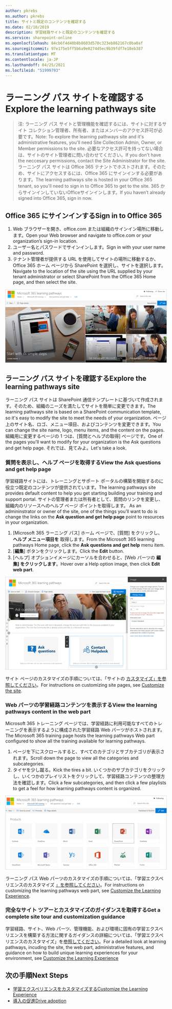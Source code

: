 ```yaml
---
author: pkrebs
ms.author: pkrebs
title: サイトと既定のコンテンツを確認する
ms.date: 02/10/2019
description: 学習経路サイトと既定のコンテンツを確認する
ms.service: sharepoint-online
ms.openlocfilehash: 84cb6f4d40b8b8603d570c323eb862167c0ba0af
ms.sourcegitcommit: 97e175e5ff5b6a9e0274d5ec9b39fdf7e18eb387
ms.translationtype: MT
ms.contentlocale: ja-JP
ms.lasthandoff: 04/25/2021
ms.locfileid: "51999793"
---
```

# <a name="explore-the-learning-pathways-site"></a><span data-ttu-id="4d21d-103">ラーニング パス サイトを確認する</span><span class="sxs-lookup"><span data-stu-id="4d21d-103">Explore the learning pathways site</span></span>

> <span data-ttu-id="4d21d-104">注: ラーニング パス サイトと管理機能を確認するには、サイトに対するサイト コレクション管理者、所有者、またはメンバーのアクセス許可が必要です。</span><span class="sxs-lookup"><span data-stu-id="4d21d-104">Note: To explore the learning pathways site and it's administrative features, you'll need Site Collection Admin, Owner, or Member permissions to the site.</span></span> <span data-ttu-id="4d21d-105">必要なアクセス許可を持ってない場合は、サイトのサイト管理者に問い合わせてください。</span><span class="sxs-lookup"><span data-stu-id="4d21d-105">If you don't have the neccesary permissions, contact the Site Administrator for the site.</span></span> <span data-ttu-id="4d21d-106">ラーニング パス サイトは Office 365 テナントでホストされます。そのため、サイトにアクセスするには、Office 365 にサインインする必要があります。</span><span class="sxs-lookup"><span data-stu-id="4d21d-106">The learning pathways site is hosted in your Office 365 tenant, so you'll need to sign in to Office 365 to get to the site.</span></span> <span data-ttu-id="4d21d-107">365 からサインインしていないOfficeサインインします。</span><span class="sxs-lookup"><span data-stu-id="4d21d-107">If you haven’t already signed into Office 365, sign in now.</span></span> 

## <a name="sign-in-to-office-365"></a><span data-ttu-id="4d21d-108">Office 365 にサインインする</span><span class="sxs-lookup"><span data-stu-id="4d21d-108">Sign in to Office 365</span></span> 

1.  <span data-ttu-id="4d21d-109">Web ブラウザーを開き、office.com または組織のサインイン場所に移動します。</span><span class="sxs-lookup"><span data-stu-id="4d21d-109">Open your Web browser and navigate to office.com or your organization’s sign-in location.</span></span> 
2.  <span data-ttu-id="4d21d-110">ユーザー名とパスワードでサインインします。</span><span class="sxs-lookup"><span data-stu-id="4d21d-110">Sign in with your user name and password.</span></span>
3.  <span data-ttu-id="4d21d-111">テナント管理者が提供する URL を使用してサイトの場所に移動するか、Office 365 ホーム ページから SharePoint を選択し、サイトを選択します。</span><span class="sxs-lookup"><span data-stu-id="4d21d-111">Navigate to the location of the site using the URL supplied by your tenant administrator or select SharePoint from the Office 365 Home page, and then select the site.</span></span> 

![cg-introducing.png](media/cg-introducing.png)

## <a name="explore-the-learning-pathways-site"></a><span data-ttu-id="4d21d-113">ラーニング パス サイトを確認する</span><span class="sxs-lookup"><span data-stu-id="4d21d-113">Explore the learning pathways site</span></span>

<span data-ttu-id="4d21d-114">ラーニング パス サイトは SharePoint 通信テンプレートに基づいて作成されます。そのため、組織のニーズを満たしてサイトを簡単に変更できます。</span><span class="sxs-lookup"><span data-stu-id="4d21d-114">The learning pathways site is based on a SharePoint communication template, so it's easy to modify the site to meet the needs of your organization.</span></span> <span data-ttu-id="4d21d-115">ページ上のサイト名、ロゴ、メニュー項目、およびコンテンツを変更できます。</span><span class="sxs-lookup"><span data-stu-id="4d21d-115">You can change the site name, logo, menu items, and the content on the pages.</span></span> <span data-ttu-id="4d21d-116">組織用に変更するページの 1 つは、[質問とヘルプの取得] ページです。</span><span class="sxs-lookup"><span data-stu-id="4d21d-116">One of the pages you'll want to modify for your organization is the Ask questions and get help page.</span></span> <span data-ttu-id="4d21d-117">それでは、見てみよ。</span><span class="sxs-lookup"><span data-stu-id="4d21d-117">Let's take a look.</span></span>

### <a name="view-the-ask-questions-and-get-help-page"></a><span data-ttu-id="4d21d-118">質問を表示し、ヘルプ ページを取得する</span><span class="sxs-lookup"><span data-stu-id="4d21d-118">View the Ask questions and get help page</span></span>

<span data-ttu-id="4d21d-119">学習経路サイトには、トレーニングとサポート ポータルの構築を開始するのに役立つ既定のコンテンツが提供されています。</span><span class="sxs-lookup"><span data-stu-id="4d21d-119">The learning pathways site provides default content to help you get starting building your training and support portal.</span></span> <span data-ttu-id="4d21d-120">サイトの管理者または所有者として、質問のリンクを変更し、組織内のリソースへのヘルプ ページ ポイントを取得します。 </span><span class="sxs-lookup"><span data-stu-id="4d21d-120">As an admininstrator or owner of the site, one of the things you’ll want to do is change the links on the **Ask question and get help page** point to resources in your organization.</span></span> 

1.  <span data-ttu-id="4d21d-121">[Microsoft 365 ラーニング パス] ホーム ページで、[質問] をクリックし、 **ヘルプ メニュー項目を** 取得します。</span><span class="sxs-lookup"><span data-stu-id="4d21d-121">From the Microsoft 365 learning pathways Home page, click the **Ask questions and get help** menu item.</span></span>
2.  <span data-ttu-id="4d21d-122">[**編集**] ボタンをクリックします。</span><span class="sxs-lookup"><span data-stu-id="4d21d-122">Click the **Edit** button.</span></span>
3.  <span data-ttu-id="4d21d-123">[ヘルプ] オプションイメージにカーソルを合わせると、[Web パーツの **編集] をクリックします**。</span><span class="sxs-lookup"><span data-stu-id="4d21d-123">Hover over a Help option image, then click **Edit web part**.</span></span>

![cg-edithelp.png](media/cg-edithelp.png)

<span data-ttu-id="4d21d-125">サイト ページのカスタマイズの手順については、「サイトの [カスタマイズ」を参照してください](custom_edithelp.md)。</span><span class="sxs-lookup"><span data-stu-id="4d21d-125">For instructions on customizing site pages, see [Customize the site](custom_edithelp.md).</span></span>

### <a name="view-the-learning-pathways-content-in-the-web-part"></a><span data-ttu-id="4d21d-126">Web パーツの学習経路コンテンツを表示する</span><span class="sxs-lookup"><span data-stu-id="4d21d-126">View the learning pathways content in the web part</span></span>
<span data-ttu-id="4d21d-127">Microsoft 365 トレーニング ページでは、学習経路に利用可能なすべてのトレーニングを表示するように構成された学習経路 Web パーツがホストされます。</span><span class="sxs-lookup"><span data-stu-id="4d21d-127">The Microsoft 365 training page hosts the learning pathways Web part configured to show all the training available for learning pathways.</span></span> 

1. <span data-ttu-id="4d21d-128">ページを下にスクロールすると、すべてのカテゴリとサブカテゴリが表示されます。</span><span class="sxs-lookup"><span data-stu-id="4d21d-128">Scroll down the page to view all the categories and subcategories.</span></span>
2. <span data-ttu-id="4d21d-129">タイヤを少し蹴る。</span><span class="sxs-lookup"><span data-stu-id="4d21d-129">Kick the tires a bit.</span></span> <span data-ttu-id="4d21d-130">いくつかのサブカテゴリをクリックし、いくつかのプレイリストをクリックして、学習経路コンテンツの整理方法を確認します。</span><span class="sxs-lookup"><span data-stu-id="4d21d-130">Click a few subcategories, and then click a few playlists to get a feel for how learning pathways content is organized.</span></span> 

![cg-gotoall.png](media/cg-gotoall.png)

<span data-ttu-id="4d21d-132">ラーニング パス Web パーツのカスタマイズの手順については、「学習エクスペリエンスのカスタマイズ [」を参照してください](custom_overview.md)。</span><span class="sxs-lookup"><span data-stu-id="4d21d-132">For instructions on customizing the learning pathways web part, see [Customize the Learning Experience](custom_overview.md).</span></span>

### <a name="get-a-complete-site-tour-and-customization-guidance"></a><span data-ttu-id="4d21d-133">完全なサイト ツアーとカスタマイズのガイダンスを取得する</span><span class="sxs-lookup"><span data-stu-id="4d21d-133">Get a complete site tour and customization guidance</span></span>
<span data-ttu-id="4d21d-134">学習経路、サイト、Web パーツ、管理機能、および環境に固有の学習エクスペリエンスを構築する方法に関するガイダンスの詳細については、「学習エクスペリエンスのカスタマイズ」を[参照してください](custom_overview.md)。</span><span class="sxs-lookup"><span data-stu-id="4d21d-134">For a detailed look at learning pathways, incuding the site, the web part, administrative features, and guidance on how to build unique learning experiences for your environment, see [Customize the Learning Experience](custom_overview.md)</span></span>

## <a name="next-steps"></a><span data-ttu-id="4d21d-135">次の手順</span><span class="sxs-lookup"><span data-stu-id="4d21d-135">Next Steps</span></span>
- [<span data-ttu-id="4d21d-136">学習エクスペリエンスをカスタマイズする</span><span class="sxs-lookup"><span data-stu-id="4d21d-136">Customize the Learning Experience</span></span>](custom_overview.md)
- [<span data-ttu-id="4d21d-137">導入の促進</span><span class="sxs-lookup"><span data-stu-id="4d21d-137">Drive adoption</span></span>](driveadoption.md) 
